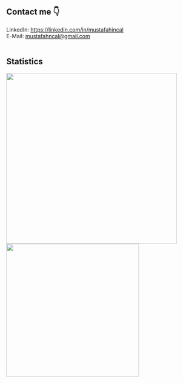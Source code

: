 ## Contact me 👇
LinkedIn: <a href="https://linkedin.com/in/mustafahincal" target="blank">https://linkedin.com/in/mustafahincal</a><br>
E-Mail:  <a href = "mailto:mustafahncal@gmail.com">mustafahncal@gmail.com</a><br><br>

## Statistics
<a href="https://github.com/mustafahincal"><img align="center" width="450" src="https://github-readme-stats.vercel.app/api?username=mustafahincal&show_icons=true&bg_color=0d1117&text_color=c8cdd0&title_color=3366ff&icon_color=3366ff&hide_border=true"/></a>
<a href="https://github.com/mustafahincal"><img align="center" width="350" src="https://github-readme-stats.vercel.app/api/top-langs/?username=mustafahincal&bg_color=0d1117&text_color=c8cdd0&title_color=3366ff&hide_border=true&layout=compact&hide=jupyter%20notebook&langs_count=10"/></a>
